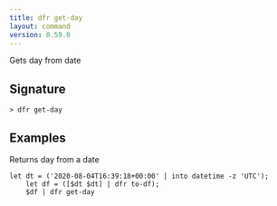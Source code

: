 ```yaml
---
title: dfr get-day
layout: command
version: 0.59.0
---
```


Gets day from date

## Signature

```> dfr get-day ```

## Examples

Returns day from a date
```shell
let dt = ('2020-08-04T16:39:18+00:00' | into datetime -z 'UTC');
    let df = ([$dt $dt] | dfr to-df);
    $df | dfr get-day
```

